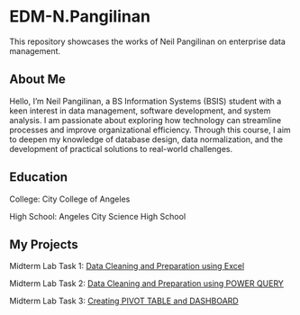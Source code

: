 # EDM-N.Pangilinan
This repository showcases the works of Neil Pangilinan on enterprise data management.

## About Me
Hello, I’m Neil Pangilinan, a BS Information Systems (BSIS) student with a keen interest in data management, software development, and system analysis. I am passionate about exploring how technology can streamline processes and improve organizational efficiency. Through this course, I aim to deepen my knowledge of database design, data normalization, and the development of practical solutions to real-world challenges.

## Education
College: City College of Angeles

High School: Angeles City Science High School
  
## My Projects
Midterm Lab Task 1: [Data Cleaning and Preparation using Excel](https://npangilinan-cca.github.io/Midterm-Lab-Task1/)

Midterm Lab Task 2: [Data Cleaning and Preparation using POWER QUERY](https://npangilinan-cca.github.io/Midterm-Lab-Task-2/)

Midterm Lab Task 3: [Creating PIVOT TABLE and DASHBOARD](https://npangilinan-cca.github.io/Midterm-Lab-Task-3/)

